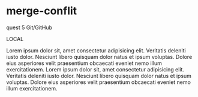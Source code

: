 # merge-conflit
quest 5 Git/GitHub

LOCAL


Lorem ipsum dolor sit, amet consectetur adipisicing elit. Veritatis deleniti iusto dolor. Nesciunt libero quisquam dolor natus et ipsum voluptas. Dolore eius asperiores velit praesentium obcaecati eveniet nemo illum exercitationem.
Lorem ipsum dolor sit, amet consectetur adipisicing elit. Veritatis deleniti iusto dolor. Nesciunt libero quisquam dolor natus et ipsum voluptas. Dolore eius asperiores velit praesentium obcaecati eveniet nemo illum exercitationem.
